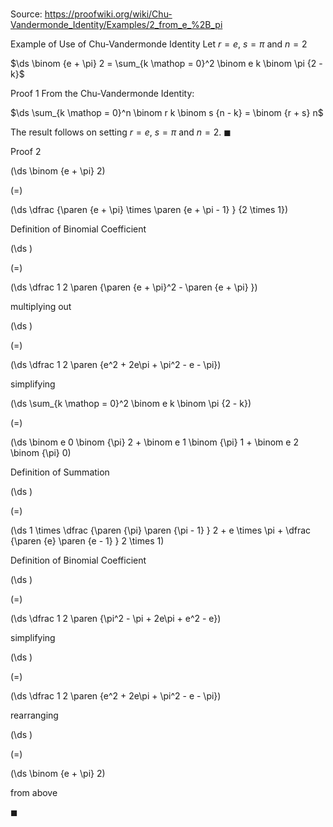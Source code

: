 # 

Source: https://proofwiki.org/wiki/Chu-Vandermonde_Identity/Examples/2_from_e_%2B_pi

Example of Use of Chu-Vandermonde Identity
Let $r = e$, $s = \pi$ and $n = 2$

$\ds \binom {e + \pi} 2 = \sum_{k \mathop = 0}^2 \binom e k \binom \pi {2 - k}$


Proof 1
From the Chu-Vandermonde Identity:

$\ds \sum_{k \mathop = 0}^n \binom r k \binom s {n - k} = \binom {r + s} n$

The result follows on setting $r = e$, $s = \pi$ and $n = 2$.
$\blacksquare$


Proof 2













\(\ds \binom {e + \pi} 2\)

\(=\)







\(\ds \dfrac {\paren {e + \pi} \times \paren {e + \pi - 1} } {2 \times 1}\)





Definition of Binomial Coefficient














\(\ds \)

\(=\)







\(\ds \dfrac 1 2 \paren {\paren {e + \pi}^2 - \paren {e + \pi} }\)





multiplying out














\(\ds \)

\(=\)







\(\ds \dfrac 1 2 \paren {e^2 + 2e\pi + \pi^2 - e - \pi}\)





simplifying


















\(\ds \sum_{k \mathop = 0}^2 \binom e k \binom \pi {2 - k}\)

\(=\)







\(\ds \binom e 0 \binom {\pi} 2 + \binom e 1 \binom {\pi} 1 + \binom e 2 \binom {\pi} 0\)





Definition of Summation














\(\ds \)

\(=\)







\(\ds 1 \times \dfrac {\paren {\pi} \paren {\pi - 1} } 2 + e \times \pi + \dfrac {\paren {e} \paren {e - 1} } 2 \times 1\)





Definition of Binomial Coefficient














\(\ds \)

\(=\)







\(\ds \dfrac 1 2 \paren {\pi^2 - \pi + 2e\pi + e^2 - e}\)





simplifying














\(\ds \)

\(=\)







\(\ds \dfrac 1 2 \paren {e^2 + 2e\pi + \pi^2 - e - \pi}\)





rearranging














\(\ds \)

\(=\)







\(\ds \binom {e + \pi} 2\)





from above



$\blacksquare$





